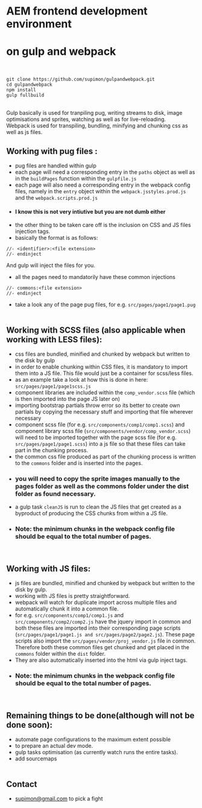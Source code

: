 # AEM frontend development environment

# on gulp and webpack

<br>

`git clone https://github.com/supimon/gulpandwebpack.git`<br>
`cd gulpandwebpack`<br>
`npm install`<br>
`gulp fullbuild`<br>

<br>
Gulp basically is used for tranpiling pug, writing streams to disk, image optimisations and sprites, watching as well as for live-reloading.
<br>
Webpack is used for transpiling, bundling, minifying and chunking css as well as js files.
<br>

## Working with pug files :

- pug files are handled within gulp
- each page will need a corresponding entry in the `paths` object as well as in the `buildPages` function within the `gulpfile.js`
- each page will also need a corresponding entry in the webpack config files, namely in the `entry` object within the `webpack.jsstyles.prod.js` and the `webpack.scripts.prod.js`
- #### I know this is not very intiutive but you are not dumb either
- the other thing to be taken care off is the inclusion on CSS and JS files injection tags.
- basically the format is as follows:

`//- <identifier>:<file extension>`<br>
`//- endinject`

And gulp will inject the files for you.

- all the pages need to mandatorily have these common injections

`//- commons:<file extension>`<br>
`//- endinject`

- take a look any of the page pug files, for e.g. `src/pages/page1/page1.pug`
  <br>
  <br>

## Working with SCSS files (also applicable when working with LESS files):

- css files are bundled, minified and chunked by webpack but written to the disk by gulp
- in order to enable chunking within CSS files, it is mandatory to import them into a JS file. This file would just be a container for scss/less files.
- as an example take a look at how this is done in here: `src/pages/page1/page1scss.js`
- component libraries are included within the `comp_vendor.scss` file (which is then imported into the page JS later on)
- importing bootstrap partials throw error so its better to create own partials by copying the necessary stuff and importing that file wherever necessary
- component scss file (for e.g. `src/components/comp1/comp1.scss`) and component library scss file (`src/components/vendor/comp_vendor.scss`) will need to be imported together with the page scss file (for e.g. `src/pages/page1/page1.scss`) into a js file so that these files can take part in the chunking process.
- the common css file produced as part of the chunking process is written to the `commons` folder and is inserted into the pages.
- ### you will need to copy the sprite images manually to the pages folder as well as the commons folder under the dist folder as found necessary.
- a gulp task `cleanJS` is run to clean the JS files that get created as a byproduct of producing the CSS chunks from within a JS file.
- ### Note: the minimum chunks in the webpack config file should be equal to the total number of pages.
  <br>

## Working with JS files:

- js files are bundled, minified and chunked by webpack but written to the disk by gulp.
- working with JS files is pretty straightforward.
- webpack will watch for duplicate import across multiple files and automatically chunk it into a common file.
- for e.g. `src/components/comp1/comp1.js` and `src/components/comp2/comp2.js` have the jquery import in common and both these files are imported into their corresponding page scripts (`src/pages/page1/page1.js and src/pages/page2/page2.js`). These page scripts also import the `src/pages/vendor/proj_vendor.js` file in common. Therefore both these common files get chunked and get placed in the `commons` folder within the `dist` folder.
- They are also automatically inserted into the html via gulp inject tags.
- ### Note: the minimum chunks in the webpack config file should be equal to the total number of pages.
  <br>

## Remaining things to be done(although will not be done soon):

- automate page configurations to the maximum extent possible
- to prepare an actual dev mode.
- gulp tasks optimisation (as currently watch runs the entire tasks).
- add sourcemaps
  <br>
  <br>

## Contact

- supimon@gmail.com to pick a fight

